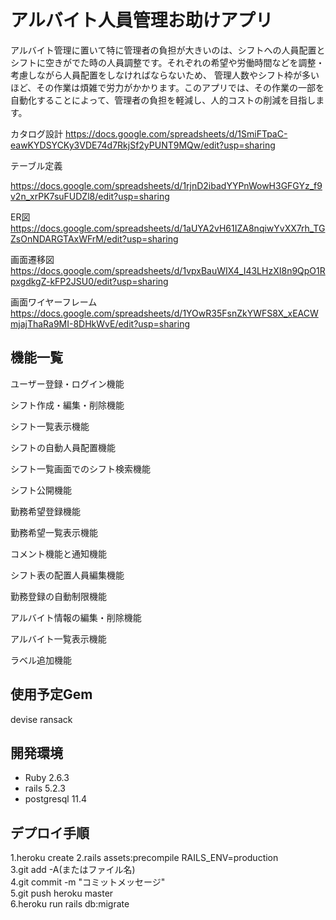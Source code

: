 # アルバイト人員管理お助けアプリ
アルバイト管理に置いて特に管理者の負担が大きいのは、シフトへの人員配置とシフトに空きがでた時の人員調整です。それぞれの希望や労働時間などを調整・考慮しながら人員配置をしなければならないため、
管理人数やシフト枠が多いほど、その作業は煩雑で労力がかかります。このアプリでは、その作業の一部を自動化することによって、管理者の負担を軽減し、人的コストの削減を目指します。


カタログ設計
https://docs.google.com/spreadsheets/d/1SmiFTpaC-eawKYDSYCKy3VDE74d7RkjSf2yPUNT9MQw/edit?usp=sharing

テーブル定義

https://docs.google.com/spreadsheets/d/1rjnD2ibadYYPnWowH3GFGYz_f9v2n_xrPK7suFUDZl8/edit?usp=sharing

ER図
https://docs.google.com/spreadsheets/d/1aUYA2vH61IZA8nqiwYvXX7rh_TGZsOnNDARGTAxWFrM/edit?usp=sharing

画面遷移図
https://docs.google.com/spreadsheets/d/1vpxBauWIX4_I43LHzXI8n9QpO1RpxgdkgZ-kFP2JSU0/edit?usp=sharing

画面ワイヤーフレーム
https://docs.google.com/spreadsheets/d/1YOwR35FsnZkYWFS8X_xEACWmjajThaRa9MI-8DHkWvE/edit?usp=sharing



機能一覧
-----------
ユーザー登録・ログイン機能									

シフト作成・編集・削除機能					

シフト一覧表示機能										

シフトの自動人員配置機能										

シフト一覧画面でのシフト検索機能					

シフト公開機能					

勤務希望登録機能									

勤務希望一覧表示機能										

コメント機能と通知機能					

シフト表の配置人員編集機能						

勤務登録の自動制限機能					

アルバイト情報の編集・削除機能									

アルバイト一覧表示機能					

ラベル追加機能							


使用予定Gem
----------
devise ransack



開発環境
------------

* Ruby 2.6.3
* rails 5.2.3
* postgresql 11.4

デプロイ手順
------------
1.heroku create
2.rails assets:precompile RAILS_ENV=production  
3.git add -A(またはファイル名)  
4.git commit -m "コミットメッセージ"  
5.git push heroku master  
6.heroku run rails db:migrate
